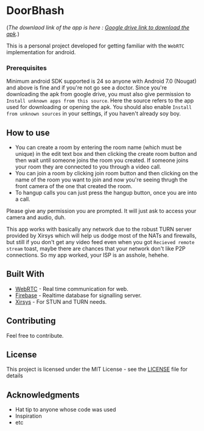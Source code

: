 # DoorBhash

(_The downlaod link of the app is here : [Google drive link to download the apk](https://drive.google.com/file/d/1OW-fCCi5LBAc7OOZu4Kv701oeAdRJ1Sl/view?usp=sharing)._)

This is a personal project developed for getting familiar with the `WebRTC` implementation for android.


### Prerequisites

Minimum android SDK supported is 24 so anyone with Android 7.0 (Nougat) and above is fine and if you're not go see a doctor. Since you're downloading the apk from google drive, you must also give permission to `Install unknown apps from this source`. Here the source refers to the app used for downloading or opening the apk. You should also enable `Install from unknown sources` in your settings, if you haven't already soy boy.

## How to use

* You can create a room by entering the room name (which must be unique) in the edit text box and then clicking the create room button and then wait until someone joins the room you created. If someone joins your room they are connected to you through a video call.
* You can join a room by clicking join room button and then clicking on the name of the room you want to join and now you're seeing thrugh the front camera of the one that created the room.
* To hangup calls you can just press the hangup button, once you are into a call.

Please give any permission you are prompted. It will just ask to access your camera and audio, duh.

This app works with basically any network due to the robust TURN server provided by Xirsys which will help us dodge most of the NATs and firewalls, but still if you don't get any video feed even when you got `Recieved remote stream` toast, maybe there are chances that your network don't like P2P connections. So my app worked, your ISP is an asshole, hehehe.

## Built With

* [WebRTC](https://webrtc.org/native-code/android/) - Real time communication for web.
* [Firebase](https://firebase.google.com/) - Realtime database for signalling server.
* [Xirsys](https://xirsys.com/) - For STUN and TURN needs.

## Contributing

Feel free to contribute.

## License

This project is licensed under the MIT License - see the [LICENSE](LICENSE) file for details

## Acknowledgments

* Hat tip to anyone whose code was used
* Inspiration
* etc
